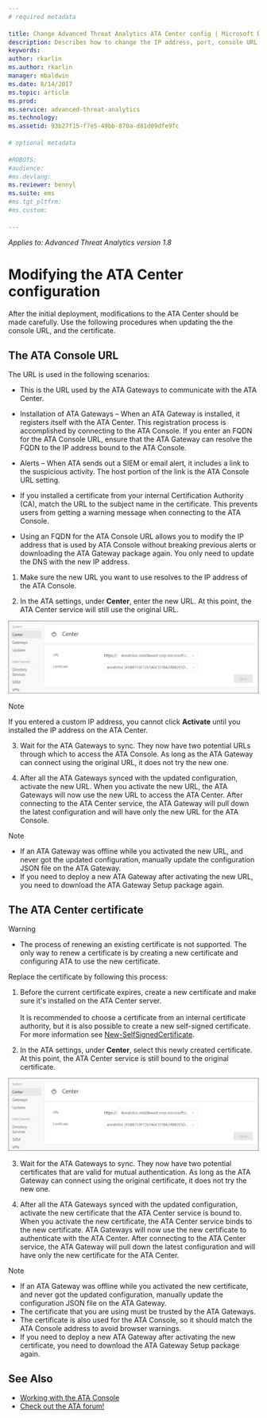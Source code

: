 ```yaml
---
# required metadata

title: Change Advanced Threat Analytics ATA Center config | Microsoft Docs
description: Describes how to change the IP address, port, console URL or certificate of your ATA Center.
keywords:
author: rkarlin
ms.author: rkarlin
manager: mbaldwin
ms.date: 8/14/2017
ms.topic: article
ms.prod:
ms.service: advanced-threat-analytics
ms.technology:
ms.assetid: 93b27f15-f7e5-49bb-870a-d81d09dfe9fc

# optional metadata

#ROBOTS:
#audience:
#ms.devlang:
ms.reviewer: bennyl
ms.suite: ems
#ms.tgt_pltfrm:
#ms.custom:

---
```


*Applies to: Advanced Threat Analytics version 1.8*



# Modifying the ATA Center configuration


After the initial deployment, modifications to the ATA Center should be made carefully. Use the following procedures when updating the the console URL, and the certificate.

## The ATA Console URL

The URL is used in the following scenarios:

-   This is the URL used by the ATA Gateways to communicate with the ATA Center.

- Installation of ATA Gateways – When an ATA Gateway is installed, it registers itself with the ATA Center. This registration process is accomplished by connecting to the ATA Console. If you enter an FQDN for the ATA Console URL, ensure that the ATA Gateway can resolve the FQDN to the IP address bound to the ATA Console.

-   Alerts – When ATA sends out a SIEM or email alert, it includes a link to the suspicious activity. The host portion of the link is the ATA Console URL setting.

-   If you installed a certificate from your internal Certification Authority (CA), match the URL to the subject name in the certificate. This prevents users from getting a warning message when connecting to the ATA Console.

-   Using an FQDN for the ATA Console URL allows you to modify the IP address that is used by ATA Console without breaking previous alerts  or downloading the ATA Gateway package again. You only need to update the DNS with the new IP address.

1. Make sure the new URL you want to use resolves to the IP address of the ATA Console.

2. In the ATA settings, under **Center**, enter the new URL. At this point, the ATA Center service will still use the original URL. 

 ![Change ATA configuration](media/change-center-config.png)

  > [!NOTE]
  > If you entered a custom IP address, you cannot click **Activate** until you installed the IP address on the ATA Center.
    
3. Wait for the ATA Gateways to sync. They now have two potential URLs through which to access the ATA Console. As long as the ATA Gateway can connect using the original URL, it does not try the new one.

4. After all the ATA Gateways synced with the updated configuration, activate the new URL. When you activate the new URL, the ATA Gateways will now use the new URL to access the ATA Center. After connecting to the ATA Center service, the ATA Gateway will pull down the latest configuration and will have only the new URL for the ATA Console. 

> [!NOTE]
> -   If an ATA Gateway was offline while you activated the new URL, and never got the updated configuration, manually update the configuration JSON file on the ATA Gateway.
> -   If you need to deploy a new ATA Gateway after activating the new URL, you need to download the ATA Gateway Setup package again.


## The ATA Center certificate

> [!WARNING]
> - The process of renewing an existing certificate is not supported. The only way to renew a certificate is by creating a new certificate and configuring ATA to use the new certificate.


Replace the certificate by following this process:

1. Before the current certificate expires, create a new certificate and make sure it's installed on the ATA Center server. <br></br>It is recommended to choose a certificate from an internal certificate authority, but it is also possible to create a new self-signed certificate. For more information see [New-SelfSignedCertificate](https://technet.microsoft.com/itpro/powershell/windows/pkiclient/new-selfsignedcertificate).

2. In the ATA settings, under **Center**, select this newly created certificate. At this point, the ATA Center service is still bound to the original certificate. 

 ![Change ATA configuration](media/change-center-config.png)

3. Wait for the ATA Gateways to sync. They now have two potential certificates that are valid for mutual authentication. As long as the ATA Gateway can connect using the original certificate, it does not try the new one.

4. After all the ATA Gateways synced with the updated configuration, activate the new certificate that the ATA Center service is bound to. When you activate the new certificate, the ATA Center service binds to the new certificate. ATA Gateways will now use the new certificate to authenticate with the ATA Center. After connecting to the ATA Center service, the ATA Gateway will pull down the latest configuration and will have only the new certificate for the ATA Center. 

> [!NOTE]
> -   If an ATA Gateway was offline while you activated the new certificate, and never got the updated configuration, manually update the configuration JSON file on the ATA Gateway.
> -   The certificate that you are using must be trusted by the ATA Gateways.
> -   The certificate is also used for the ATA Console, so it should match the ATA Console address to avoid browser warnings.
> -   If you need to deploy a new ATA Gateway after activating the new certificate, you need to download the ATA Gateway Setup package again.



 
## See Also
- [Working with the ATA Console](working-with-ata-console.md)
- [Check out the ATA forum!](https://aka.ms/ata-forum)
